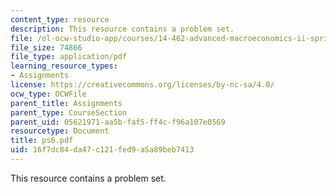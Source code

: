 ```yaml
---
content_type: resource
description: This resource contains a problem set.
file: /ol-ocw-studio-app/courses/14-462-advanced-macroeconomics-ii-spring-2007/16f7dc84da47c121fed9a5a89beb7413_ps6.pdf
file_size: 74866
file_type: application/pdf
learning_resource_types:
- Assignments
license: https://creativecommons.org/licenses/by-nc-sa/4.0/
ocw_type: OCWFile
parent_title: Assignments
parent_type: CourseSection
parent_uid: 05621971-aa5b-faf5-ff4c-f96a107e0569
resourcetype: Document
title: ps6.pdf
uid: 16f7dc84-da47-c121-fed9-a5a89beb7413
---
```

This resource contains a problem set.